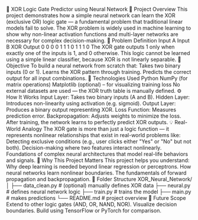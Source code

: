 🧠 XOR Logic Gate Predictor using Neural Network
📌 Project Overview
This project demonstrates how a simple neural network can learn the XOR (exclusive OR) logic gate — a fundamental problem that traditional linear models fail to solve.
The XOR problem is widely used in machine learning to show why non-linear activation functions and multi-layer networks are necessary for complex decision-making.
🧩 Problem Definition
Input A	Input B	XOR Output
0	0	0
0	1	1
1	0	1
1	1	0
The XOR gate outputs 1 only when exactly one of the inputs is 1, and 0 otherwise.
This logic cannot be learned using a simple linear classifier, because XOR is not linearly separable.
🎯 Objective
To build a neural network from scratch that:
Takes two binary inputs (0 or 1).
Learns the XOR pattern through training.
Predicts the correct output for all input combinations.
🧰 Technologies Used
Python
NumPy (for matrix operations)
Matplotlib (optional) – for visualizing training loss
No external datasets are used — the XOR truth table is manually defined.
⚙️ How It Works
Input Layer: Takes two binary inputs (A and B).
Hidden Layer: Introduces non-linearity using activation (e.g. sigmoid).
Output Layer: Produces a binary output representing XOR.
Loss Function: Measures prediction error.
Backpropagation: Adjusts weights to minimize the loss.
After training, the network learns to perfectly predict XOR outputs.
💡 Real-World Analogy
The XOR gate is more than just a logic function — it represents nonlinear relationships that exist in real-world problems like:
Detecting exclusive conditions (e.g., user clicks either "Yes" or "No" but not both).
Decision-making where two features interact nonlinearly.
Foundations of complex neural architectures that model real-life behaviors and signals.
🚀 Why This Project Matters
This project helps you understand:
Why deep learning is needed beyond linear regression or perceptrons.
How neural networks learn nonlinear boundaries.
The fundamentals of forward propagation and backpropagation.
🧩 Folder Structure
XOR_Neural_Network/
│
├── data_clean.py          # (optional) manually defines XOR data
├── neural.py              # defines neural network logic
├── train.py               # trains the model
├── main.py                # makes predictions
└── README.md              # project overview
🧠 Future Scope
Extend to other logic gates (AND, OR, NAND, NOR).
Visualize decision boundaries.
Build using TensorFlow or PyTorch for comparison.